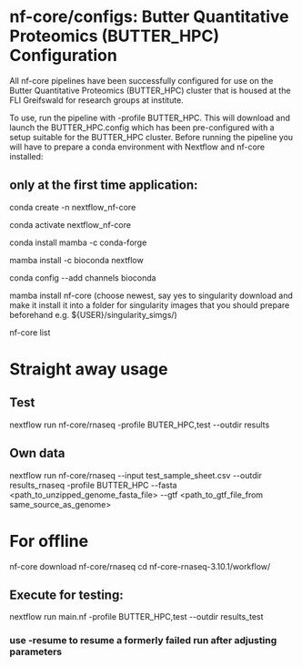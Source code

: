 # nf-core/configs: Butter Quantitative Proteomics (BUTTER_HPC) Configuration
All nf-core pipelines have been successfully configured for use on the Butter Quantitative Proteomics (BUTTER_HPC) cluster that is housed at the FLI Greifswald for research groups at institute.

To use, run the pipeline with -profile BUTTER_HPC. This will download and launch the BUTTER_HPC.config which has been pre-configured with a setup suitable for the BUTTER_HPC cluster. 
Before running the pipeline you will have to prepare a conda environment with Nextflow and nf-core installed:

## only at the first time application:
conda create -n nextflow_nf-core 

conda activate nextflow_nf-core 

conda install mamba -c conda-forge

mamba install -c bioconda nextflow

conda config --add channels bioconda

mamba install  nf-core (choose newest, say yes to singularity download and make it install it into a folder for singularity images that you should prepare beforehand e.g.  ${USER}/singularity_simgs/) 

nf-core list
# Straight away usage
## Test
nextflow run nf-core/rnaseq -profile BUTER_HPC,test --outdir results

## Own data
 nextflow run nf-core/rnaseq --input test_sample_sheet.csv --outdir results_rnaseq -profile BUTTER_HPC --fasta <path_to_unzipped_genome_fasta_file> --gtf <path_to_gtf_file_from same_source_as_genome>

# For offline 
nf-core download nf-core/rnaseq
cd nf-core-rnaseq-3.10.1/workflow/
## Execute for testing:
nextflow run main.nf -profile BUTTER_HPC,test --outdir results_test

### use -resume to resume a formerly failed run after adjusting parameters
